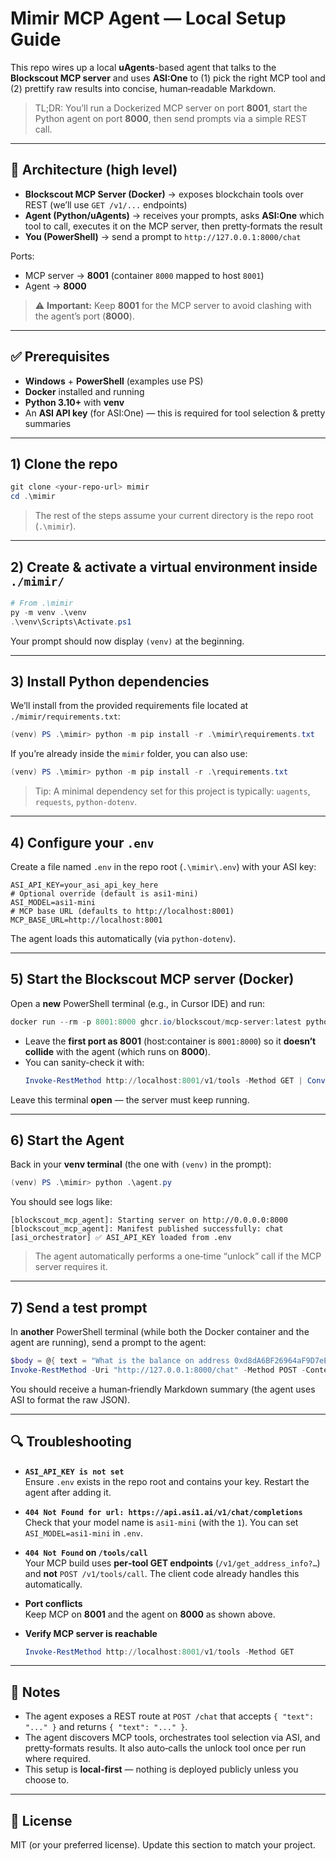 # Mimir MCP Agent — Local Setup Guide

This repo wires up a local **uAgents**-based agent that talks to the **Blockscout MCP server** and uses **ASI:One** to (1) pick the right MCP tool and (2) prettify raw results into concise, human‑readable Markdown.

> TL;DR: You’ll run a Dockerized MCP server on port **8001**, start the Python agent on port **8000**, then send prompts via a simple REST call.

---

## 🧱 Architecture (high level)

- **Blockscout MCP Server (Docker)** → exposes blockchain tools over REST (we’ll use `GET /v1/...` endpoints)
- **Agent (Python/uAgents)** → receives your prompts, asks **ASI:One** which tool to call, executes it on the MCP server, then pretty‑formats the result
- **You (PowerShell)** → send a prompt to `http://127.0.0.1:8000/chat`

Ports:

- MCP server → **8001** (container `8000` mapped to host `8001`)
- Agent → **8000**

> ⚠️ **Important:** Keep **8001** for the MCP server to avoid clashing with the agent’s port (**8000**).

---

## ✅ Prerequisites

- **Windows** + **PowerShell** (examples use PS)
- **Docker** installed and running
- **Python 3.10+** with **venv**
- An **ASI API key** (for ASI:One) — this is required for tool selection & pretty summaries

---

## 1) Clone the repo

```powershell
git clone <your-repo-url> mimir
cd .\mimir
```

> The rest of the steps assume your current directory is the repo root (`.\mimir`).

---

## 2) Create & activate a virtual environment **inside `./mimir/`**

```powershell
# From .\mimir
py -m venv .\venv
.\venv\Scripts\Activate.ps1
```

Your prompt should now display `(venv)` at the beginning.

---

## 3) Install Python dependencies

We’ll install from the provided requirements file located at `./mimir/requirements.txt`:

```powershell
(venv) PS .\mimir> python -m pip install -r .\mimir\requirements.txt
```

If you’re already inside the `mimir` folder, you can also use:

```powershell
(venv) PS .\mimir> python -m pip install -r .\requirements.txt
```

> Tip: A minimal dependency set for this project is typically: `uagents`, `requests`, `python-dotenv`.

---

## 4) Configure your `.env`

Create a file named `.env` in the repo root (`.\mimir\.env`) with your ASI key:

```
ASI_API_KEY=your_asi_api_key_here
# Optional override (default is asi1-mini)
ASI_MODEL=asi1-mini
# MCP base URL (defaults to http://localhost:8001)
MCP_BASE_URL=http://localhost:8001
```

The agent loads this automatically (via `python-dotenv`).

---

## 5) Start the Blockscout MCP server (Docker)

Open a **new** PowerShell terminal (e.g., in Cursor IDE) and run:

```powershell
docker run --rm -p 8001:8000 ghcr.io/blockscout/mcp-server:latest python -m blockscout_mcp_server --http --rest --http-host 0.0.0.0
```

- Leave the **first port as 8001** (host:container is `8001:8000`) so it **doesn’t collide** with the agent (which runs on **8000**).
- You can sanity-check it with:
  ```powershell
  Invoke-RestMethod http://localhost:8001/v1/tools -Method GET | ConvertTo-Json -Depth 4
  ```

Leave this terminal **open** — the server must keep running.

---

## 6) Start the Agent

Back in your **venv terminal** (the one with `(venv)` in the prompt):

```powershell
(venv) PS .\mimir> python .\agent.py
```

You should see logs like:

```
[blockscout_mcp_agent]: Starting server on http://0.0.0.0:8000
[blockscout_mcp_agent]: Manifest published successfully: chat
[asi_orchestrator] ✅ ASI_API_KEY loaded from .env
```

> The agent automatically performs a one‑time “unlock” call if the MCP server requires it.

---

## 7) Send a test prompt

In **another** PowerShell terminal (while both the Docker container and the agent are running), send a prompt to the agent:

```powershell
$body = @{ text = "What is the balance on address 0xd8dA6BF26964aF9D7eEd9e03E53415D37aA96045 on Ethereum chain?" } | ConvertTo-Json
Invoke-RestMethod -Uri "http://127.0.0.1:8000/chat" -Method POST -ContentType "application/json" -Body $body | ConvertTo-Json -Depth 8
```

You should receive a human‑friendly Markdown summary (the agent uses ASI to format the raw JSON).

---

## 🔍 Troubleshooting

- **`ASI_API_KEY is not set`**  
  Ensure `.env` exists in the repo root and contains your key. Restart the agent after adding it.

- **`404 Not Found for url: https://api.asi1.ai/v1/chat/completions`**  
  Check that your model name is `asi1-mini` (with the `1`). You can set `ASI_MODEL=asi1-mini` in `.env`.

- **`404 Not Found` on `/tools/call`**  
  Your MCP build uses **per‑tool GET endpoints** (`/v1/get_address_info?…`) and **not** `POST /v1/tools/call`. The client code already handles this automatically.

- **Port conflicts**  
  Keep MCP on **8001** and the agent on **8000** as shown above.

- **Verify MCP server is reachable**
  ```powershell
  Invoke-RestMethod http://localhost:8001/v1/tools -Method GET
  ```

---

## 🧯 Notes

- The agent exposes a REST route at `POST /chat` that accepts `{ "text": "..." }` and returns `{ "text": "..." }`.
- The agent discovers MCP tools, orchestrates tool selection via ASI, and pretty‑formats results. It also auto‑calls the unlock tool once per run where required.
- This setup is **local‑first** — nothing is deployed publicly unless you choose to.

---

## 📄 License

MIT (or your preferred license). Update this section to match your project.
